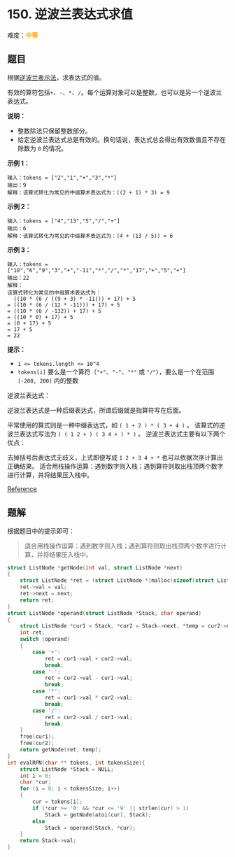 # 150. 逆波兰表达式求值

难度：<font color=orange>**中等**</font>

## 题目

根据[逆波兰表示法](https://baike.baidu.com/item/%E9%80%86%E6%B3%A2%E5%85%B0%E5%BC%8F/128437)，求表达式的值。

有效的算符包括`+`、`-`、`*`、`/`。每个运算对象可以是整数，也可以是另一个逆波兰表达式。

**说明：**

* 整数除法只保留整数部分。
* 给定逆波兰表达式总是有效的。换句话说，表达式总会得出有效数值且不存在除数为 `0` 的情况。

**示例 1：**

```
输入：tokens = ["2","1","+","3","*"]
输出：9
解释：该算式转化为常见的中缀算术表达式为：((2 + 1) * 3) = 9
```

**示例 2：**

```
输入：tokens = ["4","13","5","/","+"]
输出：6
解释：该算式转化为常见的中缀算术表达式为：(4 + (13 / 5)) = 6
```

**示例 3：**

```
输入：tokens = ["10","6","9","3","+","-11","*","/","*","17","+","5","+"]
输出：22
解释：
该算式转化为常见的中缀算术表达式为：
  ((10 * (6 / ((9 + 3) * -11))) + 17) + 5
= ((10 * (6 / (12 * -11))) + 17) + 5
= ((10 * (6 / -132)) + 17) + 5
= ((10 * 0) + 17) + 5
= (0 + 17) + 5
= 17 + 5
= 22
```

**提示：**

* `1 <= tokens.length <= 10^4`
* `tokens[i]` 要么是一个算符（`"+"`、`"-"`、`"*"` 或 `"/"`），要么是一个在范围 `[-200, 200]` 内的整数
 

逆波兰表达式：

逆波兰表达式是一种后缀表达式，所谓后缀就是指算符写在后面。

平常使用的算式则是一种中缀表达式，如 `( 1 + 2 ) * ( 3 + 4 )` 。
该算式的逆波兰表达式写法为 `( ( 1 2 + ) ( 3 4 + ) * )` 。
逆波兰表达式主要有以下两个优点：

去掉括号后表达式无歧义，上式即便写成 `1 2 + 3 4 + *` 也可以依据次序计算出正确结果。
适合用栈操作运算：遇到数字则入栈；遇到算符则取出栈顶两个数字进行计算，并将结果压入栈中。

[Reference](https://leetcode-cn.com/problems/evaluate-reverse-polish-notation)

## 题解

根据题目中的提示即可：

> 适合用栈操作运算：遇到数字则入栈；遇到算符则取出栈顶两个数字进行计算，并将结果压入栈中。

```c
struct ListNode *getNode(int val, struct ListNode *next)
{
    struct ListNode *ret = (struct ListNode *)malloc(sizeof(struct ListNode));
    ret->val = val;
    ret->next = next;
    return ret;
}
struct ListNode *operand(struct ListNode *Stack, char operand)
{
    struct ListNode *cur1 = Stack, *cur2 = Stack->next, *temp = cur2->next;
    int ret;
    switch (operand)
    {
        case '+':
            ret = cur1->val + cur2->val;
            break;
        case '-':
            ret = cur2->val - cur1->val;
            break;
        case '*':
            ret = cur1->val * cur2->val;
            break;
        case '/':
            ret = cur2->val / cur1->val;
            break;
    }
    free(cur1);
    free(cur2);
    return getNode(ret, temp);
}
int evalRPN(char ** tokens, int tokensSize){
    struct ListNode *Stack = NULL;
    int i = 0;
    char *cur;
    for (i = 0; i < tokensSize; i++)
    {
        cur = tokens[i];
        if (*cur >= '0' && *cur <= '9' || strlen(cur) > 1)
            Stack = getNode(atoi(cur), Stack);
        else
            Stack = operand(Stack, *cur);
    }
    return Stack->val;
}
```